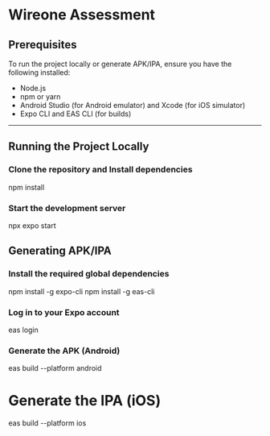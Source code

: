 # Wireone Assessment

## Prerequisites
To run the project locally or generate APK/IPA, ensure you have the following installed:
- Node.js
- npm or yarn
- Android Studio (for Android emulator) and Xcode (for iOS simulator)
- Expo CLI and EAS CLI (for builds)

---

## Running the Project Locally

### Clone the repository and Install dependencies
npm install

### Start the development server
npx expo start

## Generating APK/IPA

### Install the required global dependencies
npm install -g expo-cli
npm install -g eas-cli

### Log in to your Expo account
eas login

### Generate the APK (Android)
eas build --platform android

# Generate the IPA (iOS)
eas build --platform ios
